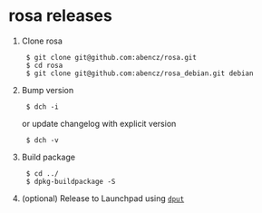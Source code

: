 # rosa releases

1. Clone rosa

        $ git clone git@github.com:abencz/rosa.git
        $ cd rosa
        $ git clone git@github.com:abencz/rosa_debian.git debian

1. Bump version

        $ dch -i

    or update changelog with explicit version

        $ dch -v

1. Build package

        $ cd ../
        $ dpkg-buildpackage -S

1. (optional) Release to Launchpad using [`dput`](https://help.launchpad.net/Packaging/PPA/Uploading)

